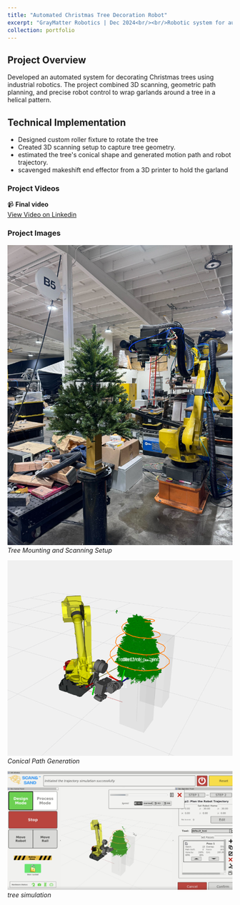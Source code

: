 ```yaml
---
title: "Automated Christmas Tree Decoration Robot"
excerpt: "GrayMatter Robotics | Dec 2024<br/><br/>Robotic system for automated garland placement using 3D scanning and trajectory planning<br/><img src='/images/tree1.png' width='500px' style='display:block; margin:auto;'>"
collection: portfolio
---
```

## Project Overview
Developed an automated system for decorating Christmas trees using industrial robotics. The project combined 3D scanning, geometric path planning, and precise robot control to wrap garlands around a tree in a helical pattern.

## Technical Implementation
- Designed custom roller fixture to rotate the tree
- Created 3D scanning setup to capture tree geometry.
- estimated the tree's conical shape and generated motion path and robot trajectory.
- scavenged makeshift end effector from a 3D printer to hold the garland

### Project Videos
📹 **Final video**  
[View Video on Linkedin](https://www.linkedin.com/posts/graymatter-robotics_christmas-manufacturing-ai-activity-7277389012019900416--8Ur?utm_source=share&utm_medium=member_desktop)

### Project Images
![Setup](/images/tree_setup.jpg)
*Tree Mounting and Scanning Setup*

![Path Planning](/images/tree_planning.png)
*Conical Path Generation*

![Final Result](/images/tree_simulation.png)
*tree simulation*